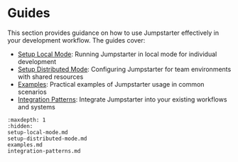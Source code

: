 # Guides

This section provides guidance on how to use Jumpstarter effectively in your
development workflow. The guides cover:

- [Setup Local Mode](setup-local-mode.md): Running Jumpstarter in local mode for
  individual development
- [Setup Distributed Mode](setup-distributed-mode.md): Configuring Jumpstarter
  for team environments with shared resources
- [Examples](examples.md): Practical examples of Jumpstarter usage in common
  scenarios
- [Integration Patterns](integration-patterns.md): Integrate Jumpstarter into
  your existing workflows and systems


```{toctree}
:maxdepth: 1
:hidden:
setup-local-mode.md
setup-distributed-mode.md
examples.md
integration-patterns.md
```